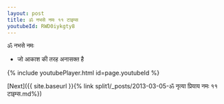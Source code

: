 ```yaml
---
layout: post
title: ॐ नभसे नमः ११ टाइम्स
youtubeId: RWD0iykgty8
---
```

 
 
 ॐ नभसे नमः  
 
 -  जो आकाश की तरह अनासक्त है 
 
  
 
  
 
 
 
 
 
 


{% include youtubePlayer.html id=page.youtubeId %}
 
[Next]({{ site.baseurl }}{% link  split1/_posts/2013-03-05-ॐ नृत्या प्रियाय नमः ११ टाइम्स.md%})
 
